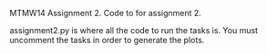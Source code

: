MTMW14 Assignment 2.
Code to for assignment 2.

assignment2.py is where all the code to run the tasks is. You must uncomment the tasks in order to generate the plots.
